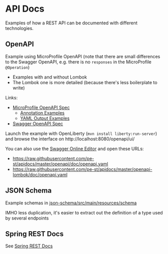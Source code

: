 # API Docs

Examples of how a REST API can be documented with different technologies. 

## OpenAPI

Example using MicroProfile OpenAPI (note that there are small differences to the Swagger OpenAPI,
e.g. there is no `responses` in the MicroProfile `@Operation`)

- Examples with and without Lombok
- The Lombok one is more detailed (because there's less boilerplate to write)

Links:

- [MicroProfile OpenAPI Spec](https://github.com/eclipse/microprofile-open-api/blob/master/spec/src/main/asciidoc/microprofile-openapi-spec.adoc#operation)
    - [Annotation Examples](https://github.com/eclipse/microprofile-open-api/wiki/Annotation-Samples)
    - [YAML Output Examples](https://github.com/eclipse/microprofile-open-api/wiki/Static-File-Samples)
- [Swagger OpenAPI Spec](https://github.com/eclipse/microprofile-open-api/blob/master/spec/src/main/asciidoc/microprofile-openapi-spec.adoc)

Launch the example with OpenLiberty (`mvn install liberty:run-server`)
and browse the interface on http://localhost:8080/openapi/ui/

You can also use the [Swagger Online Editor](https://editor.swagger.io)
and open these URLs:

- https://raw.githubusercontent.com/pe-st/apidocs/master/openapi/doc/openapi.yaml
- https://raw.githubusercontent.com/pe-st/apidocs/master/openapi-lombok/doc/openapi.yaml


## JSON Schema

Example schemas in [json-schema/src/main/resources/schema](tree/master/json-schema/src/main/resources/schema)

IMHO less duplication, it's easier to extract out the definition of a type used by several endpoints


## Spring REST Docs

See [Spring REST Docs](spring-restdocs/README.md)
